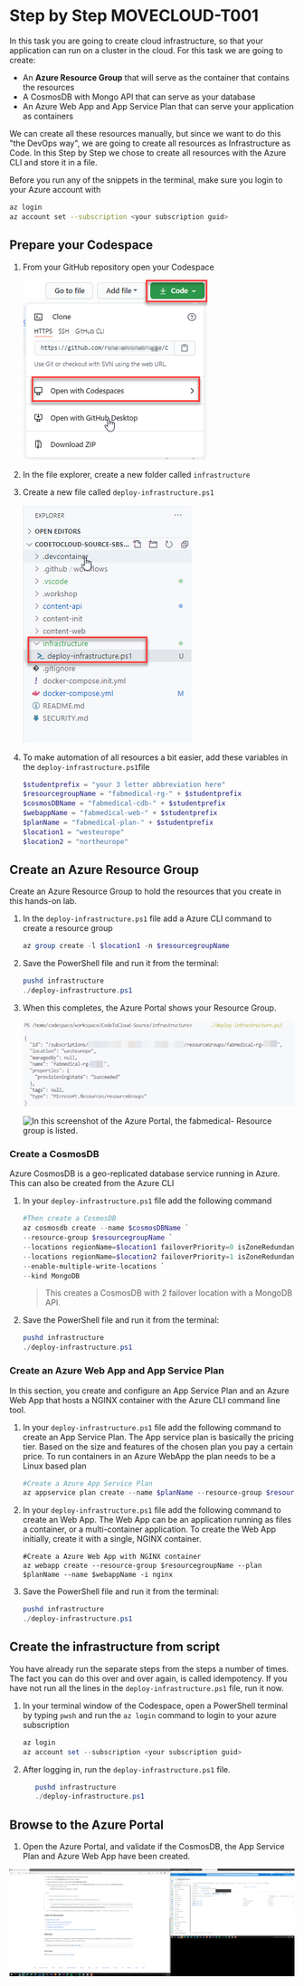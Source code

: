 # Step by Step MOVECLOUD-T001

In this task you are going to create cloud infrastructure, so that your application can run on a cluster in the cloud. For this task we are going to create:

* An **Azure Resource Group** that will serve as the container that contains the resources
* A CosmosDB with Mongo API that can serve as your database
* An Azure Web App and App Service Plan that can serve your application as containers

We can create all these resources manually, but since we want to do this "the DevOps way", we are going to create all resources as Infrastructure as Code. In this Step by Step we chose to create all resources with the Azure CLI and store it in a file.

Before you run any of the snippets in the terminal, make sure you login to your Azure account with 

```bash 
az login
az account set --subscription <your subscription guid>
```

## Prepare your Codespace

1. From your GitHub repository open your Codespace

   ![](/Assets/OpenCodeSpace.png)

2. In the file explorer, create a new folder called `infrastructure`

3. Create a new file called `deploy-infrastructure.ps1`

   ![](/Assets/newfolderinfra.png)

4. To make automation of all resources a bit easier, add these variables in the `deploy-infrastructure.ps1`file

   ```Powershell
   $studentprefix = "your 3 letter abbreviation here"
   $resourcegroupName = "fabmedical-rg-" + $studentprefix
   $cosmosDBName = "fabmedical-cdb-" + $studentprefix
   $webappName = "fabmedical-web-" + $studentprefix
   $planName = "fabmedical-plan-" + $studentprefix
   $location1 = "westeurope"
   $location2 = "northeurope"
   ```

## Create an Azure Resource Group

Create an Azure Resource Group to hold the resources that you create in this hands-on lab. 

1. In the `deploy-infrastructure.ps1` file add a Azure CLI command to create a resource group 

   ```PowerShell
   az group create -l $location1 -n $resourcegroupName
   ```
2. Save the PowerShell file and run it from the terminal:

      ```powershell
      pushd infrastructure
      ./deploy-infrastructure.ps1
      ```

3. When this completes, the Azure Portal shows your Resource Group.

   ![Resource group created](/Assets/2020-10-09_16-36-24.png) 

   ![In this screenshot of the Azure Portal, the fabmedical- Resource group is listed.](/Assets/b4-image8.png)

### Create a CosmosDB

Azure CosmosDB is a geo-replicated database service running in Azure. This can also be created from the Azure CLI 

1. In your `deploy-infrastructure.ps1` file add the following command

   ```powershell
   #Then create a CosmosDB
   az cosmosdb create --name $cosmosDBName `
   --resource-group $resourcegroupName `
   --locations regionName=$location1 failoverPriority=0 isZoneRedundant=False `
   --locations regionName=$location2 failoverPriority=1 isZoneRedundant=True `
   --enable-multiple-write-locations `
   --kind MongoDB 
   ```

   > This creates a CosmosDB with 2 failover location with a MongoDB API. 

2. Save the PowerShell file and run it from the terminal:

      ```powershell
      pushd infrastructure
      ./deploy-infrastructure.ps1
      ```

### Create an Azure Web App and App Service Plan

In this section, you create and configure an App Service Plan and an Azure Web App that hosts a NGINX container with the Azure CLI command line tool.

1. In your `deploy-infrastructure.ps1` file add the following command to create an App Service Plan. The App service plan is basically the pricing tier. Based on the size and features of the chosen plan you pay a certain price. To run containers in an Azure WebApp the plan needs to be a Linux based plan

   ```powershell
   #Create a Azure App Service Plan
   az appservice plan create --name $planName --resource-group $resourcegroupName --sku S1 --is-linux
   ```

2. In your `deploy-infrastructure.ps1` file add the following command to create an Web App. The Web App can be an application running as files a container, or a multi-container application. To create the Web App initially, create it with a single, NGINX container.

   ```
   #Create a Azure Web App with NGINX container
   az webapp create --resource-group $resourcegroupName --plan $planName --name $webappName -i nginx
   ```

3. Save the PowerShell file and run it from the terminal:

      ```powershell
      pushd infrastructure
      ./deploy-infrastructure.ps1
      ```

## Create the infrastructure from script

You have already run the separate steps from the steps a number of times. The fact you can do this over and over again, is called idempotency. If you have not run all the lines in the `deploy-infrastructure.ps1` file, run it now.

1. In your terminal window of the Codespace, open a PowerShell terminal by typing `pwsh` and run the `az login` command to login to your azure subscription

   ```powershell
   az login
   az account set --subscription <your subscription guid>
   ```

2. After logging in, run the `deploy-infrastructure.ps1` file.

   ```powershell
      pushd infrastructure
      ./deploy-infrastructure.ps1
   ```

## Browse to the Azure Portal

1. Open the Azure Portal, and validate if the CosmosDB, the App Service Plan and Azure Web App have been created. 

![Resources created in Azure](/Assets/2020-10-15-10-32-42.png)
